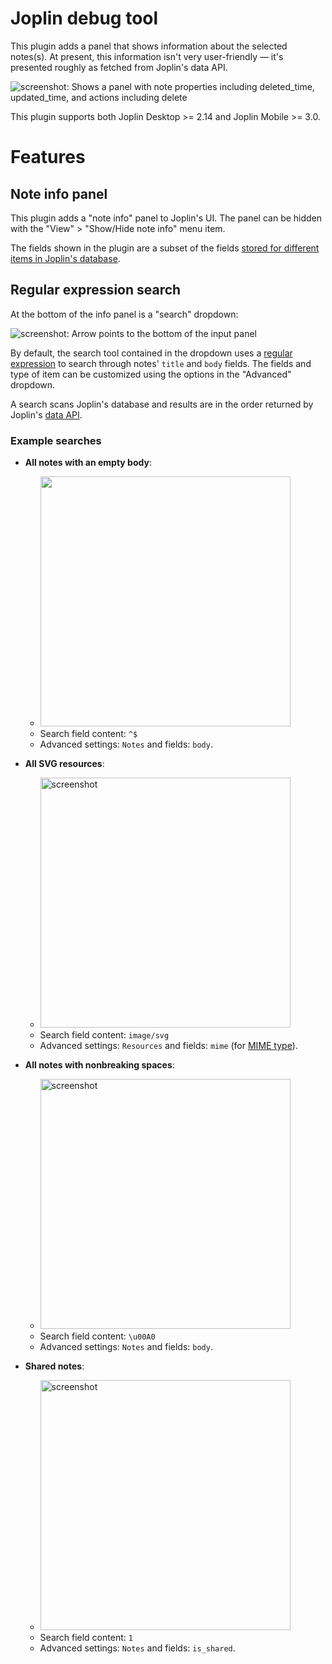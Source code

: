 # Joplin debug tool

This plugin adds a panel that shows information about the selected notes(s). At present, this information isn't very user-friendly — it's presented roughly as fetched from Joplin's data API.

![screenshot: Shows a panel with note properties including deleted_time, updated_time, and actions including delete](https://github.com/personalizedrefrigerator/joplin-plugin-debug-info/assets/46334387/98ef3280-b8d2-44a4-b8d3-99b061252fab)

This plugin supports both Joplin Desktop >= 2.14 and Joplin Mobile >= 3.0.

# Features

## Note info panel

This plugin adds a "note info" panel to Joplin's UI. The panel can be hidden with the "View" > "Show/Hide note info" menu item.

The fields shown in the plugin are a subset of the fields [stored for different items in Joplin's database](https://github.com/laurent22/joplin/blob/dev/packages/lib/services/database/types.ts).

## Regular expression search

At the bottom of the info panel is a "search" dropdown:

![screenshot: Arrow points to the bottom of the input panel](https://github.com/personalizedrefrigerator/joplin-plugin-debug-info/assets/46334387/a55dc295-5884-48e6-8f25-de05170ff6a3)

By default, the search tool contained in the dropdown uses a [regular expression](https://developer.mozilla.org/en-US/docs/Web/JavaScript/Guide/Regular_Expressions) to search through notes' `title` and `body` fields. The fields and type of item can be customized using the options in the "Advanced" dropdown.

A search scans Joplin's database and results are in the order returned by Joplin's [data API](https://joplinapp.org/help/api/references/rest_api/).

### Example searches

- **All notes with an empty body**:
    - <img alt="" width="400" src="https://github.com/personalizedrefrigerator/joplin-plugin-debug-info/assets/46334387/7dcb3d66-8d57-4609-ae4f-3d028a5532b2"/>
    - Search field content: `^$`
    - Advanced settings: `Notes` and fields: `body`.

- **All SVG resources**:
    - <img alt="screenshot" width="400" src="https://github.com/personalizedrefrigerator/joplin-plugin-debug-info/assets/46334387/b0d67218-2caa-47fe-9d58-31bc28503237"/>
    - Search field content: `image/svg`
    - Advanced settings: `Resources` and fields: `mime` (for [MIME type](https://developer.mozilla.org/en-US/docs/Web/HTTP/Basics_of_HTTP/MIME_types/Common_types)).

- **All notes with nonbreaking spaces**:
    - <img alt="screenshot" width="400" src="https://github.com/personalizedrefrigerator/joplin-plugin-debug-info/assets/46334387/45b18601-5df1-49a5-b58b-80c1218bde1d"/>
    - Search field content: `\u00A0`
    - Advanced settings: `Notes` and fields: `body`.

- **Shared notes**:
    - <img alt="screenshot" width="400" src="https://github.com/personalizedrefrigerator/joplin-plugin-debug-info/assets/46334387/a58c694c-0f57-46c6-b4f9-d949df36391c"/>
    - Search field content: `1`
    - Advanced settings: `Notes` and fields: `is_shared`.

